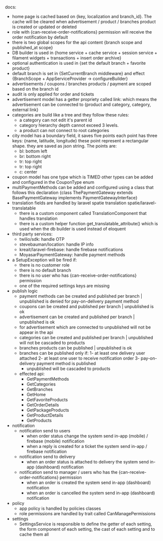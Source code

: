 docs:

- home page is cached based on {key, localization and branch_id}. The cache will be cleared when advertisement / product / branches product is created or updated or deleted
- role with {can-receive-order-notifications} permission will receive the order notification by default
- there is two global scopes for the api content {branch scope and published_at scope}
- DB builder is used in {home service + cache service + session service + filament widgets + transactions + insert order archive}
- optional authentication is used in {set the default branch + favorite product}
- default branch is set in {SetCurrentBranch middleware} and effect {BranchScope + AppServiceProvider -> configureBuilder}
- advertisements / coupons / branches products / payment are scoped based on the branch id
- audit is only applied for order and tickets
- advertisement model has a getter propriety called link: which means the advertisement can be connected to {product and category, category, external link}
- categories are build like a tree and they follow these rules:
    - a category can not edit it's parent id
    - category hierarchy depth cannot exceed 3 levels.
    - a product can not connect to root categories
- city model has a boundary field, it saves five points each point has three keys: {name, latitude, longitude} these point represent a rectangular shape. they are saved as json string. The points are:
    - bl: bottom left
    - br: bottom right
    - tr: top right
    - tr: top right
    - c: center
- coupon model has one type which is TIMED other types can be added and configured in the CouponType enum
- multiPaymentMethods can be added and configured using a class that follows this declaration {class ThePaymentGateway extends BasePaymentGateway implements PaymentGatewayInterface}
- translation fields are handled by laravel spatie translation spatie/laravel-translatable
    - there is a custom component called TranslationComponent that handles translation 
    - there is a custom helper function get_translatable_attribute() which is used when the db builder is used instead of eloquent
- third party services:
    - twilio/sdk: handle OTP
    - stevebauman/location: handle IP info
    - kreait/laravel-firebase: handle firebase notifications
    - MoyasarPaymentGateway: handle payment methods
- a SetupException will be fired if:
    - there is no customer role
    - there is no default branch
    - there is no user who has {can-receive-order-notifications} permission
    - one of the required settings keys are missing
- publish logic
    - payment methods can be created and published per branch | unpublished is denied for pay-on-delivery payment method
    - coupons can be created and published per branch | unpublished is ok
    - advertisement can be created and published per branch | unpublished is ok
    - for advertisement which are connected to unpublished will not be appear in the api
    - categories can be created and published per branch | unpublished will not be cascaded to products
    - branches products can be published | unpublished is ok
    - branches can be published only if:
        1- at least one delivery user attached
        2- at least one user to receive notification order
        3- pay-on-delivery payment method is published
        - unpublished will be cascaded to products
    - effected api:
        - GetPaymentMethods
        - GetCategories
        - GetBranches
        - GetHome
        - GetFavoriteProducts
        - GetOrderDetails
        - GetPackageProducts
        - GetProductDetails
        - GetProducts
- notification
    - notification send to users
        - when order status change the system send in-app (mobile) / firebase (mobile) notification
        - when a reply is created for a ticket the system send in-app / firebase notification
    - notification send to delivery
        - when an order status is attached to delivery the system send in-app (dashboard) notification
    - notification send to manager / users who has the {can-receive-order-notifications} permission
        - when an order is created the system send in-app (dashboard) notification
        - when an order is cancelled the system send in-app (dashboard) notification
- policy
    - app policy is handled by policies classes
    - role permissions are handled by trait called CanManagePermissions
- settings 
    - SettingsService is responsible to define the getter of each setting, the form component of each setting, the cast of each setting and to cache them all